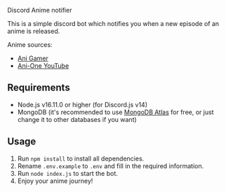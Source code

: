 Discord Anime notifier

This is a simple discord bot which notifies you when a new episode of an anime is released.

Anime sources:
- [Ani Gamer](https://ani.gamer.com.tw/)
- [Ani-One YouTube](https://www.youtube.com/@AniOneAnime/)

## Requirements
- Node.js v16.11.0 or higher (for Discord.js v14)
- MongoDB (it's recommended to use [MongoDB Atlas](https://www.mongodb.com/cloud/atlas) for free, or just change it to other databases if you want)

## Usage
1. Run `npm install` to install all dependencies.
2. Rename `.env.example` to `.env` and fill in the required information.
3. Run `node index.js` to start the bot.
4. Enjoy your anime journey!